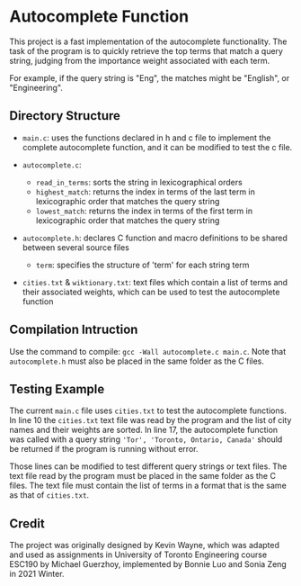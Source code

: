 # Autocomplete Function

This project is a fast implementation of the autocomplete functionality. The task of the program is to quickly retrieve the top terms that match a query string, judging from the importance weight associated with each term.

For example, if the query string is "Eng", the matches might be "English", or "Engineering".


## Directory Structure

- `main.c`: uses the functions declared in h and c file to implement the complete autocomplete function, and it can be modified to test the c file.

- `autocomplete.c`:
    - `read_in_terms`: sorts the string in lexicographical orders
    - `highest_match`: returns the index in terms of the last term in lexicographic order that matches the query string
    - `lowest_match`: returns the index in terms of the first term in lexicographic order that matches the query string 

- `autocomplete.h`: declares C function and macro definitions to be shared between several source files
    - `term`: specifies the structure of 'term' for each string term

- `cities.txt` & `wiktionary.txt`: text files which contain a list of terms and their associated weights, which can be used to test the autocomplete function


## Compilation Intruction

Use the command to compile: `gcc -Wall autocomplete.c main.c`. Note that `autocomplete.h` must also be placed in the same folder as the C files. 


## Testing Example

The current `main.c` file uses `cities.txt` to test the autocomplete functions. In line 10 the `cities.txt` text file was read by the program and the list of city names and their weights are sorted. In line 17, the autocomplete function was called with a query string `'Tor', 'Toronto, Ontario, Canada'` should be returned if the program is running without error. 

Those lines can be modified to test different query strings or text files. The text file read by the program must be placed in the same folder as the C files. The text file must contain the list of terms in a format that is the same as that of `cities.txt`.


## Credit

The project was originally designed by Kevin Wayne, which was adapted and used as assignments in University of Toronto Engineering course ESC190 by Michael Guerzhoy, implemented by Bonnie Luo and Sonia Zeng in 2021 Winter.
